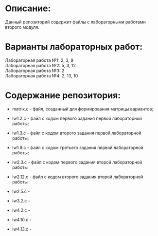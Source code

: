 # Описание:
Данный репозиторий содержит файлы с лабораторными работами второго модуля.

# Варианты лабораторных работ:
Лабораторная работа №1: 2, 3, 9  
Лабораторная работа №2: 5, 3, 12  
Лабораторная работа №3: 2  
Лабораторная работа №4: 2, 13, 10  

# Содержание репозитория:
- matrix.c - файл, созданный для формирования матрицы вариантов;  
  
- lw1.2.c - файл с кодом первого задания первой лабораторной работы;
- lw1.3.c - файл с кодом второго задания первой лабораторной работы;
- lw1.9.c - файл с кодом третьего задания первой лабораторной работы;  
  
- lw2.3.c -  файл с кодом первого задания второй лабораторной работы 
- lw2.12.c -  файл с кодом второго задания второй лабораторной работы
- lw2.5.c - 
  
- lw3.2.c -  
  
- lw4.2.c -  
- lw4.10.c -  
- lw4.13.c -  
